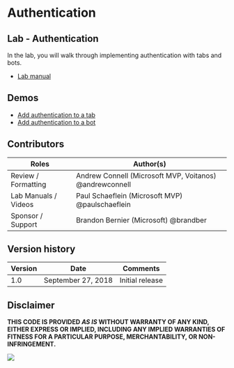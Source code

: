 # Authentication

## Lab - Authentication

In the lab, you will walk through implementing authentication with tabs and bots.

- [Lab manual](./Lab.md)

## Demos

- [Add authentication to a tab](./Demos/readme01.md)
- [Add authentication to a bot](./Demos/readme02.md)

## Contributors

|        Roles         |                        Author(s)                        |
| -------------------- | ------------------------------------------------------- |
| Review / Formatting  | Andrew Connell (Microsoft MVP, Voitanos) @andrewconnell |
| Lab Manuals / Videos | Paul Schaeflein (Microsoft MVP) @paulschaeflein         |
| Sponsor / Support    | Brandon Bernier (Microsoft) @brandber                   |

## Version history

| Version |        Date        |    Comments     |
| ------- | ------------------ | --------------- |
| 1.0     | September 27, 2018 | Initial release |

## Disclaimer

**THIS CODE IS PROVIDED *AS IS* WITHOUT WARRANTY OF ANY KIND, EITHER EXPRESS OR IMPLIED, INCLUDING ANY IMPLIED WARRANTIES OF FITNESS FOR A PARTICULAR PURPOSE, MERCHANTABILITY, OR NON-INFRINGEMENT.**

<img src="https://telemetry.sharepointpnp.com/TrainingContent/Teams/03-authentication" />
